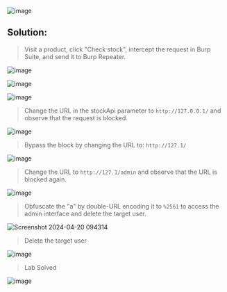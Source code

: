 ![image](https://github.com/udayk01/Web-Security/assets/52235763/58aa20b6-fd7b-49bd-9d3a-dc73a14c93b4)

## Solution: 

> Visit a product, click "Check stock", intercept the request in Burp Suite, and send it to Burp Repeater.

![image](https://github.com/udayk01/Web-Security/assets/52235763/259f104c-36a8-445e-8e00-24a03ce07921)

![image](https://github.com/udayk01/Web-Security/assets/52235763/a2c321f8-3b06-4826-a200-290bed8a5603)

![image](https://github.com/udayk01/Web-Security/assets/52235763/38cf77e1-142f-4282-94dc-1e1f82ac22da)

> Change the URL in the stockApi parameter to ```http://127.0.0.1/``` and observe that the request is blocked.

![image](https://github.com/udayk01/Web-Security/assets/52235763/81cfba9f-2981-44ee-9e38-b058ae800931)

> Bypass the block by changing the URL to:  ```http://127.1/```

![image](https://github.com/udayk01/Web-Security/assets/52235763/63be65f4-c148-49be-ab59-0c691876001d)

> Change the URL to ```http://127.1/admin``` and observe that the URL is blocked again.

![image](https://github.com/udayk01/Web-Security/assets/52235763/0b313489-7d33-4142-b8a1-4e2d1314ae25)

> Obfuscate the "a" by double-URL encoding it to ```%2561``` to access the admin interface and delete the target user.

![Screenshot 2024-04-20 094314](https://github.com/udayk01/Web-Security/assets/52235763/24b0dba5-3073-4677-93b9-e75b0e736a57)

> Delete the target user

![image](https://github.com/udayk01/Web-Security/assets/52235763/78a76221-6bd7-4c08-9294-e58c28d07f46)

> Lab Solved

![image](https://github.com/udayk01/Web-Security/assets/52235763/a16740ef-78be-49e7-8d66-48d128506d11)



